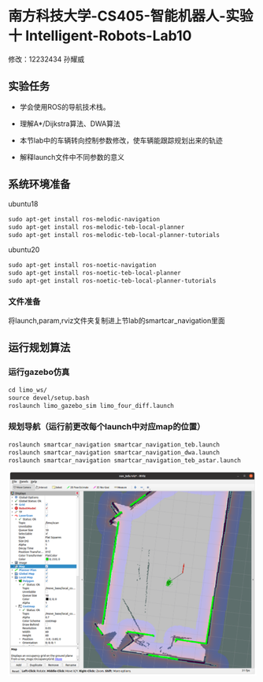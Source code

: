 # 南方科技大学-CS405-智能机器人-实验十 Intelligent-Robots-Lab10


修改：12232434 孙耀威

## 实验任务

- 学会使用ROS的导航技术栈。

- 理解A\*/Dijkstra算法、DWA算法
- 本节lab中的车辆转向控制参数修改，使车辆能跟踪规划出来的轨迹
- 解释launch文件中不同参数的意义



## 系统环境准备

ubuntu18
```commandline
sudo apt-get install ros-melodic-navigation
sudo apt-get install ros-melodic-teb-local-planner
sudo apt-get install ros-melodic-teb-local-planner-tutorials
```

ubuntu20
```commandline
sudo apt-get install ros-noetic-navigation
sudo apt-get install ros-noetic-teb-local-planner
sudo apt-get install ros-noetic-teb-local-planner-tutorials
```
### 文件准备
将launch,param,rviz文件夹复制进上节lab的smartcar_navigation里面

## 运行规划算法



### 运行gazebo仿真
```
cd limo_ws/
source devel/setup.bash
roslaunch limo_gazebo_sim limo_four_diff.launch
```

### 规划导航（运行前更改每个launch中对应map的位置）
```
roslaunch smartcar_navigation smartcar_navigation_teb.launch
roslaunch smartcar_navigation smartcar_navigation_dwa.launch
roslaunch smartcar_navigation smartcar_navigation_teb_astar.launch
```

![result](images/img1.png)
